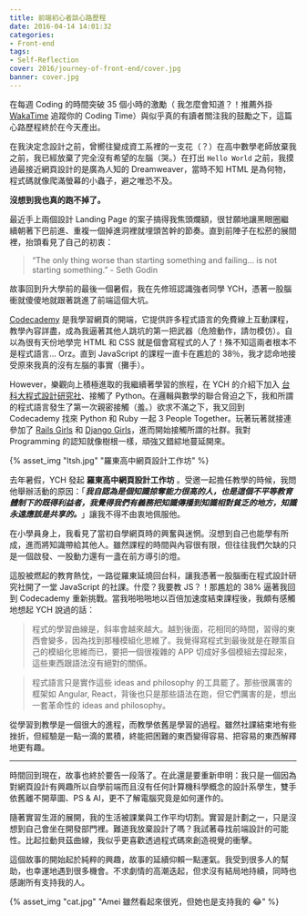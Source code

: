 ```yaml
---
title: 前端初心者談心路歷程
date: 2016-04-14 14:01:32
categories:
- Front-end
tags:
- Self-Reflection 
cover: 2016/journey-of-front-end/cover.jpg
banner: cover.jpg
---
```


在每週 Coding 的時間突破 35 個小時的激勵（ 我怎麼會知道？！推薦外掛 [WakaTime](https://wakatime.com/) 追蹤你的 Coding Time）與似乎真的有讀者關注我的鼓勵之下，這篇心路歷程終於在今天產出。

<!-- more -->

在我決定念設計之前，曾嚮往變成資工系裡的一支花（？）在高中數學老師放棄我之前，我已經放棄了完全沒有希望的左腦（哭。）在打出 `Hello World` 之前，我摸過最接近網頁設計的是廣為人知的 Dreamweaver，當時不知 HTML 是為何物，程式碼就像爬滿螢幕的小蟲子，避之唯恐不及。

**沒想到我也真的跑不掉了。**

最近手上兩個設計 Landing Page 的案子搞得我焦頭爛額，很甘願地讓黑眼圈繼續朝著下巴前進、重複一個掉進洞裡就埋頭苦幹的節奏。直到前陣子在松菸的展間裡，抬頭看見了自己的初衷：

> “The only thing worse than starting something and failing… is not starting something.” - Seth Godin

故事回到升大學前的最後一個暑假，我在先修班認識強者同學 YCH，憑著一股腦衝就傻傻地就跟著跳進了前端這個大坑。

[Codecademy](http://www.codecademy.com/) 是我學習網頁的開端，它提供許多程式語言的免費線上互動課程，教學內容詳盡，成為我逼著其他人跳坑的第一把武器（危險動作，請勿模仿）。自以為很有天份地學完 HTML 和 CSS 就是個會寫程式的人了！殊不知這兩者根本不是程式語言… Orz。直到 JavaScript 的課程一直卡在尷尬的 38％，我才認命地接受原來我真的沒有左腦的事實（攤手）。

However，樂觀向上積極進取的我繼續著學習的旅程，在 YCH 的介紹下加入 [台科大程式設計研究社](http://ntustcoding.club/)、接觸了 Python。在邏輯與數學的聯合脅迫之下，我和所謂的程式語言發生了第一次親密接觸（羞。）欲求不滿之下，我又回到 Codecademy 找來 Python 和 Ruby 一起 3 People Together。玩著玩著就接連參加了 [Rails Girls](http://railsgirls.com/yilan) 和 [Django Girls](https://djangogirls.org/taipei/)，進而開始接觸所謂的社群。我對 Programming 的認知就像樹根一樣，頑強又錯綜地蔓延開來。

{% asset_img "ltsh.jpg" "羅東高中網頁設計工作坊" %}

去年暑假，YCH 發起 **羅東高中網頁設計工作坊** 。受邀一起擔任教學的時候，我問他舉辦活動的原因：「***我自認為是個知識掠奪能力很高的人，也是這個不平等教育體制下的既得利益者，我覺得我們有義務把知識傳播到知識相對貧乏的地方，知識永遠應該是共享的。***」讓我不得不由衷地佩服他。

在小學員身上，我看見了當初自學網頁時的興奮與迷惘。沒想到自己也能學有所成，進而將知識帶給其他人。雖然課程的時間與內容很有限，但往往我們欠缺的只是一個啟發、一股動力還有一盞在前方導引的燈。

這股被燃起的教育熱忱，一路從羅東延燒回台科，讓我憑著一股腦衝在程式設計研究社開了一堂 JavaScript 的社課。什麼？我要教 JS？！那尷尬的 38% 逼著我回到 Codecademy 重新挑戰。當我啪啪啪地以百倍加速度結束課程後，我頗有感觸地想起 YCH 說過的話：

> 程式的學習曲線是，斜率會越來越大。越到後面，花相同的時間，習得的東西會變多，因為找到那種模組化思維了。我覺得寫程式到最後就是在鞭策自己的模組化思維而已，要把一個很複雜的 APP 切成好多個模組去撐起來，這些東西跟語法沒有絕對的關係。

> 程式語言只是實作這些 ideas and philosophy 的工具罷了。那些很厲害的框架如 Angular, React，背後也只是那些語法在跑，但它們厲害的是，想出一套革命性的 ideas and philosophy。

從學習到教學是一個很大的進程，而教學依舊是學習的過程。雖然社課結束地有些挫折，但經驗是一點一滴的累積，終能把困難的東西變得容易、把容易的東西解釋地更有趣。

---

時間回到現在，故事也終於要告一段落了。在此還是要重新申明：我只是一個因為對網頁設計有興趣所以自學前端而且沒有任何計算機科學概念的設計系學生，雙手依舊離不開草圖、PS & AI，更不了解電腦究竟是如何運作的。

隨著實習生涯的展開，我的生活被課業與工作平均切割。實習是計劃之一，只是沒想到自己會坐在開發部門裡。難道我放棄設計了嗎？我試著尋找前端設計的可能性。比起拉動貝茲曲線，我似乎更喜歡透過程式碼來創造視覺的衝擊。

這個故事的開始起於純粹的興趣，故事的延續仰賴一點運氣。我受到很多人的幫助，也幸運地遇到很多機會。不求劇情的高潮迭起，但求沒有結局地持續，同時也感謝所有支持我的人。

{% asset_img "cat.jpg" "Amei 雖然看起來很兇，但她也是支持我的 😂" %}